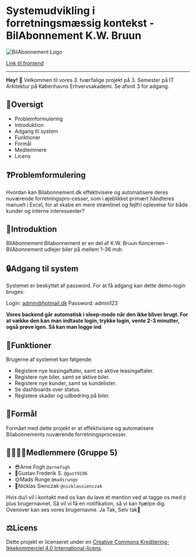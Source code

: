 # Systemudvikling i forretningsmæssig kontekst - BilAbonnement K.W. Bruun

![BilAbonnement Logo](https://res.cloudinary.com/digital-interdan-bilabonnement/image/upload/v1621580685/Logos/BILABONNEMENT_rgb_mmahqw.png)

[Link til frontend](https://gust9196.github.io/frontend/)


***

**Hey!** 👋 Velkommen til vores 3. tværfalige projekt på 3. Semester på IT Arkitektur på Københavns Erhvervsakademi. Se afsnit 3 for adgang.

## 📖Oversigt

 - Problemformulering
 - Introduktion
 - Adgang til system
 - Funktioner
 - Formål
 - Medlemmere
 - Licens

## ❓Problemformulering
Hvordan kan Bilabonnement.dk effektivisere og automatisere deres nuværende forretningspro-cesser, som i øjeblikket primært håndteres manuelt i Excel, for at skabe en mere strømlinet og fejlfri oplevelse for både kunder og interne interessenter? 

## 👀Introduktion

BilAbonnement Bilabonnement er en del af K.W. Bruun Koncernen - BilAbonnement udlejer biler på mellem 1-36 mdr.

## 🔒Adgang til system
Systemet er beskyttet af password. For at få adgang kan dette demo-login bruges:

Login: admin@hotmail.dk
Password: admin123

**Vores backend går automatisk i sleep-mode når den ikke bliver brugt. For at vække den kan man indtaste login, trykke login, vente 2-3 minutter, også prøve igen. Så kan man logge ind**

## 🎱Funktioner

Brugerne af systemet kan følgende:
 - Registere nye leasingaftaler, samt se aktive leasingaftaler.
 - Registere nye biler, samt se aktive biler.
 - Registere nye kunder, samt se kundelister.
 - Se dashboards over status.
 - Registere skader og udbedring på biler.
   


## 🤔Formål

Formået med dette projekt er at effektivisere og automatisere Bilabonnements nuværende forretningsprocesser.

## 👨‍👨‍👦‍👦Medlemmere (Gruppe 5)

 - 😎Arne Fogh `@arnefogh` 
 - 🤠Gustav Frederik S.  `@gust9196`
 - 🌞Mads Runge `@madsrunge`
 - 🧐Nicklas Sienczak `@nicklassienczak`
 

Hvis du/i vil i kontakt med os kan du lave et mention ved at tagge os med `@` plus brugernavnet. Så vil vi få en notifikation, så vi kan hjælpe dig. Ovenover kan ses vores brugernavne. Ja Tak, Selv tak🥰

## ⚖️Licens 

Dette projekt er licenseret under en [Creative Commons Kreditering-Ikkekommerciel 4.0 International-licens](http://creativecommons.org/licenses/by-nc/4.0/).

